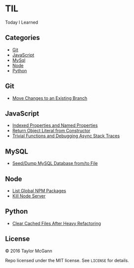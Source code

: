 # TIL
Today I Learned

## Categories
- [Git](#git)
- [JavaScript](#javascript)
- [MySql](#mysql)
- [Node](#node)
- [Python](#python)

## Git
- [Move Changes to an Existing Branch](git/rebase-changes-to-existing-branch.md)
 
## JavaScript
- [Indexed Properties and Named Properties](javascript/indexed-properties-and-named-properties.md)
- [Return Object Literal from Constructor](javascript/return-object-literal-from-constructor.md)
- [Trivial Functions and Debugging Async Stack Traces](javascript/trivial-functions-and-debugging-async-stack-traces.md)

## MySQL
- [Seed/Dump MySQL Database from/to File](mysql/seed-mysql-database-from-file.md)

## Node
- [List Global NPM Packages](node/list-global-npm-packages.md)
- [Kill Node Server](node/kill-node-server.md)

## Python
- [Clear Cached Files After Heavy Refactoring](python/clear-cached-files-after-heavy-refactoring.md)

## License
&copy; 2016 Taylor McGann

Repo licensed under the MIT license. See `LICENSE` for details.

